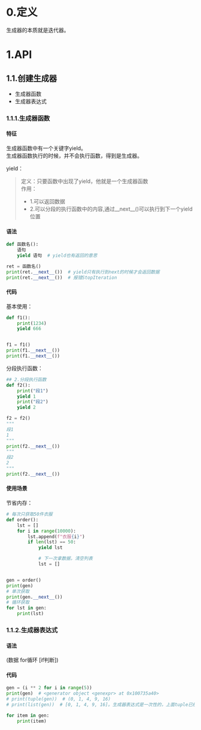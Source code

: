 # 0.定义
生成器的本质就是迭代器。
# 1.API
## 1.1.创建生成器
- 生成器函数
- 生成器表达式
### 1.1.1.生成器函数
#### 特征
生成器函数中有一个关键字yield。</br>
生成器函数执行的时候，并不会执行函数，得到是生成器。</br>

yield：
> 定义：只要函数中出现了yield，他就是一个生成器函数</br>
> 作用：</br> 
> - 1.可以返回数据
> - 2.可以分段的执行函数中的内容,通过__next__()可以执行到下一个yield位置

#### 语法
```python
def 函数名():
    语句
    yield 语句  # yield也有返回的意思

ret = 函数名()
print(ret.__next__())  # yield只有执行到next的时候才会返回数据
print(ret.__next__())  # 报错StopIteration
```
#### 代码
基本使用：
```python
def f1():
    print(1234)
    yield 666


f1 = f1()
print(f1.__next__())
print(f1.__next__())
```
分段执行函数：
```python
## 2.分段执行函数
def f2():
    print("段1")
    yield 1
    print("段2")
    yield 2

f2 = f2()
"""
段1
1
"""
print(f2.__next__())
"""
段2
2
"""
print(f2.__next__())
```
#### 使用场景
节省内存：
```python
# 每次只获取50件衣服
def order():
    lst = []
    for i in range(10000):
        lst.append(f"衣服{i}")
        if len(lst) == 50:
            yield lst

            # 下一次拿数据，清空列表
            lst = []


gen = order()
print(gen)
# 单次获取
print(gen.__next__())
# 循环获取
for lst in gen:
    print(lst)
```
### 1.1.2.生成器表达式
#### 语法
(数据 for循环 [if判断])
#### 代码
```python
gen = (i ** 2 for i in range(5))
print(gen)  # <generator object <genexpr> at 0x100735a40>
# print(tuple(gen))  # (0, 1, 4, 9, 16)
# print(list(gen))  # [0, 1, 4, 9, 16]。生成器表达式是一次性的，上面tuple已经拿完了，这里是拿不到的数据的。

for item in gen:
    print(item)
```